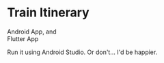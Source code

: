 
# Train Itinerary
Android App, and \
Flutter App

Run it using Android Studio. Or don't... I'd be happier.

